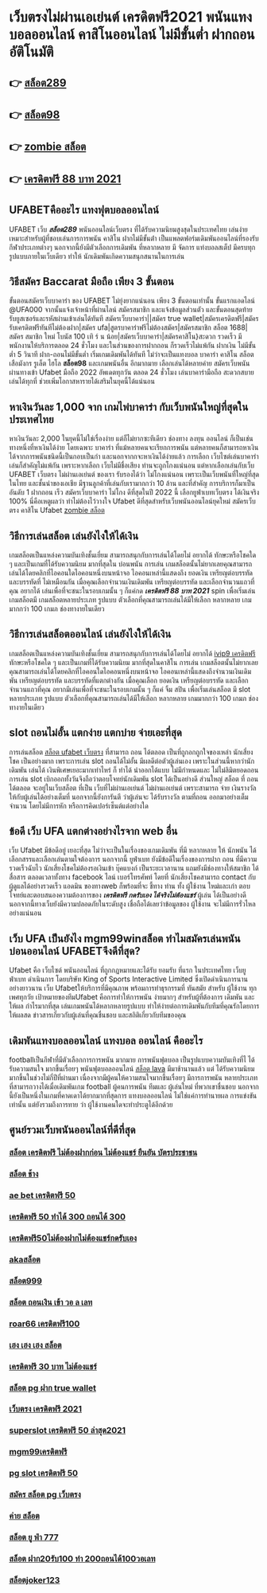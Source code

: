 # เว็บตรงไม่ผ่านเอเย่นต์ เครดิตฟรี2021 พนันแทงบอลออนไลน์  คาสิโนออนไลน์ ไม่มีขั้นต่ำ  ฝากถอนอัติโนมัติ 

## 👉 [สล็อต289](https://ufabetpgufa.ufax.win/)
## 👉 [สล็อต98](https://ufabetpgufa.ufax.win/)
## 👉 [zombie สล็อต](https://ufabetpgufa.ufax.win/)
## 👉 [เครดิตฟรี 88 บาท 2021](https://ufa7777.ufax.win/)

## UFABETคืออะไร  แทงฟุตบอลออนไลน์

UFABET  เว็บ ***สล็อต289***   พนันออนไลน์เว็บตรง  ที่ได้รับความนิยมสูงสุดในประเทศไทย เล่นง่ายเหมาะสำหรับผู้ที่ชอบเล่นการการพนัน  คาสิโน ฝากไม่มีขั้นต่ํา  เป็นแพลตฟอร์มเดิมพันออนไลน์ที่รองรับกีฬาประเภทต่างๆ นอกจากนี้ยังมีตัวเลือกการเดิมพัน ที่หลากหลาย มี จัดการ  แท่งบอลสเต็ป  มีครบทุกรูปแบบภายในเว็บเดียว ทำให้  นักเดิมพันเกิดความสนุกสนานในการเล่น


## วิธีสมัคร Baccarat มือถือ เพียง 3 ขั้นตอน

ขั้นตอนสมัครเว็บบาคาร่า ของ UFABET ไม่ยุ่งยากแน่นอน เพียง 3 ขั้นตอนเท่านั้น ขั้นแรกแอดไลน์ @UFA000 จากนั้นแจ้งเจ้าหน้าที่ผ่านไลน์ สมัครสมาชิก และแจ้งข้อมูลส่วนตัว และขั้นตอนสุดท้าย รับยูสเซอร์และรหัสผ่านเข้าเล่นได้ทันที สมัครเว็บบาคาร่า||สมัคร true wallet|สมัครเครดิตฟรี|สมัครรับเครดิตฟรีทันทีไม่ต้องฝาก|สมัคร ufa|สูตรบาคาร่าฟรีไม่ต้องสมัคร|สมัครสมาชิก สล็อต 1688|สมัคร สมาชิก ใหม่ โบนัส 100 เทิ ร์ น น้อย|สมัครเว็บบาคาร่า|สมัครคาสิโน}สะดวก รวดเร็ว มีพนักงานให้บริการตลอด 24 ชั่วโมง และในส่วนของการฝากถอน ก็รวดเร็วไม่แพ้กัน ฝากเงิน ไม่มีขั้นต่ำ 5 วินาที ฝาก-ถอนไม่มีขั้นต่ำ เริ่มเกมเดิมพันได้ทันที ไม่ว่าจะเป็นแทงบอล บาคาร่า คาสิโน สล็อต เสือมังกร รูเล็ต ไฮโล **สล็อต98** และเกมพนันอื่น อีกมากมาย เลือกเล่นได้หลายค่าย  สมัครเว็บพนัน ผ่านทางเข้า Ufabet มือถือ 2022 อัพเดตทุกวัน ตลอด 24 ชั่วโมง เล่นบาคาร่ามือถือ สะดวกสบายเล่นได้ทุกที่ ช่วยเพิ่มโอกาสหารายได้เสริมในยุคนี้ได้แน่นอน



## หาเงินวันละ 1,000  จาก เกมไพ่บาคาร่า  กับเว็บพนันใหญ่ที่สุดในประเทศไทย

หาเงินวันละ 2,000  ในยุคนี้ไม่ใช่เรื่องง่าย แต่ก็ไม่ยากซะทีเดียว ช่องทาง ลงทุน  ออนไลน์ ก็เป็นเช่นทางหนึ่งที่หาเงินได้ง่าย โดยเฉพาะ บาคาร่า ที่แม้หลายคนจะเรียกการพนัน แต่หลายคนก็สามารถหาเงินได้จากการพนันชนิดนี้เป็นกอบเป็นกำ และนอกจากกจะหาเงินได้ง่ายแล้ว การเลือก  เว็บไซต์เล่นบาคาร่า  เล่นก็สำคัญไม่แพ้กัน เพราะหากเลือก  เว็บไม่มีชื่อเสียง  ท่านจะถูกโกงแน่นอน แต่หากเลือกเล่นกับเว็บ UFABET เว็บตรง ไม่ผ่านเอเย่นต์ ของเรา รับรองได้ว่า ไม่โกงแน่นอน เพราะเป็นเว็บพนันที่ใหญ่ที่สุดในไทย และชั้นนำของเอเชีย มีฐานลูกค้าที่เล่นกับเรามากกว่า 10 ล้าน และที่สำคัญ การบริการก็มาเป็นอันดับ 1 ฝากถอน เร็ว สมัครเว็บบาคาร่า ไม่โกง ดีที่สุดในปี 2022 นี้ เลือกยูฟ่าเบทเว็บตรง ได้เงินจริง 100% นี่คือเหตูผลว่า ทำไม่ต้องไว้วางใจ Ufabet  ดีที่สุดสำหรับเว็บพนันออนไลน์ยุคใหม่  สมัครเว็บตรง คาสิโน Ufabet  [zombie สล็อต](https://ufa7777.ufax.win/)  


## วิธีการเล่นสล็อต เล่นยังไงให้ได้เงิน
 เกมสล็อตเป็นแหล่งความบันเทิงชั้นเยี่ยม สามารถสนุกกับการเล่นได้โดยไม่ อยากได้ ทักษะหรือโชคใด ๆ และเป็นเกมที่ได้รับความนิยม มากที่สุดใน บ่อนพนัน การเล่น เกมสล็อตนั้นไม่ยากเลยคุณสามารถเล่นได้โดยคลิกที่ไอคอนใดไอคอนหนึ่งบนหน้าจอ ไอคอนเหล่านี้แสดงถึง ยอดเงิน เหรียญต่อบรรทัด และบรรทัดที่ ไม่เหมือนกัน  เมื่อคุณเลือกจำนวนเงินเดิมพัน   เหรียญต่อบรรทัด และเลือกจำนวนแถวที่คุณ อยากได้ เล่นเพื่อที่จะชนะในรอบเกมนั้น ๆ ก็แค่กด   ***เครดิตฟรี 88 บาท 2021*** spin เพื่อเริ่มเล่น เกมสล็อตมี เกมสล็อตหลายประเภท รูปแบบ ตัวเลือกที่คุณสามารถเล่นได้มีให้เลือก หลากหลาย เกมมากกว่า 100 เกมภ ช่องทางายในเดียว

## วิธีการเล่นสล็อตออนไลน์  เล่นยังไงให้ได้เงิน

 เกมสล็อตเป็นแหล่งความบันเทิงชั้นเยี่ยม สามารถสนุกกับการเล่นได้โดยไม่ อยากได้ [ivip9 เครดิตฟรี](https://ufa7777.ufax.win/) ทักษะหรือโชคใด ๆ และเป็นเกมที่ได้รับความนิยม มากที่สุดในคาสิโน  การเล่น เกมสล็อตนั้นไม่ยากเลยคุณสามารถเล่นได้โดยคลิกที่ไอคอนใดไอคอนหนึ่งบนหน้าจอ ไอคอนเหล่านี้แสดงถึงจำนวนเงินเดิมพัน  เหรียญต่อบรรทัด และบรรทัดที่แตกต่างกัน  เมื่อคุณเลือก ยอดเงิน  เหรียญต่อบรรทัด และเลือกจำนวนแถวที่คุณ อยากมีเล่นเพื่อที่จะชนะในรอบเกมนั้น ๆ ก็แค่ จิ้ม  สปิน  เพื่อเริ่มเล่นสล็อต มี slot หลายประเภท รูปแบบ ตัวเลือกที่คุณสามารถเล่นได้มีให้เลือก หลากหลาย เกมมากกว่า 100 เกมภ ช่องทางายในเดียว


##  slot ถอนไม่อั้น แตกง่าย แตกบ่าย จ่ายเอะที่สุด

การเล่นสล็อต [สล็อต ufabet เว็บตรง](https://ufabetpgufa.ufax.win/) ที่สามารถ ถอน  ได้ตลอด  เป็นที่ถูกอกถูกใจของเหล่า นักเสี่ยงโชค เป็นอย่างมาก เพราะการเล่น slot  ถอนได้ไม่อั้น  มีผลดีต่อตัวผู้เล่นเอง เพราะในส่วนนี้หากว่านักเดิมพัน  เล่นได้ เงินพิเศษเยอะมากเท่าไหร่ ก็ ทำได้   นำออกได้แบบ ไม่มีกำหนดและ ไม่ไม่ลิมิตยอดถอน  การเล่น slot   เบิกออกทั้งวันจึงถือว่าตอบโจทย์นักเดิมพัน   slot ได้เป็นอย่างดี ส่วนใหญ่ สล็อต ที่  ถอนได้ตลอด จะอยู่ในเว็บสล็อต ที่เป็น  เว็บที่ไม่ผ่านเอเย่นต์ ไม่ผ่านเอเย่นต์  เพราะสามารถ จ่าย เงินรางวัล ให้กับผู้เล่นได้อย่างเต็มที่ นอกจากนี้ยังการันตี  ว่าผู้เล่นจะ ได้รับรางวัล ตามที่ถอน ออกมาอย่างเต็มจำนวน โดยไม่มีการหัก หรือการคิดเปอร์เซ็นต์แต่อย่างใด 


## ข้อดี เว็บ UFA แตกต่างอย่างไรจาก web อื่น

เว็บ Ufabet  มีข้อดีอยู่ เยอะที่สุด ไม่ว่าจะเป็นในเรื่องของเกมเดิมพัน ที่มี  หลากหลาย  ให้ นักพนัน ได้เลือกสรรและเลือกเล่นตามใจต้องการ นอกจากนี้  ยูฟ่าเบท ยังมีข้อดีในเรื่องของการฝาก  ถอน  ที่มีความรวดเร็วฉับไว  นักเสี่ยงโชคไม่ต้องรอเงินเข้า บุ๊คแบงก์ เป็นระยะเวลานาน แถมยังมีช่องทางให้สมาชิก  ได้ สื่อสาร ตลอดเวลาทั้งทาง facebook ไลน์ เบอร์โทรศัพท์ โดยที่ นักเสี่ยงโชคสามารถ contact  กับ ผู้ดูแลได้อย่างรวดเร็ว  แอดมิน ของทางweb ก็พร้อมที่จะ ชี้ทาง ท่าน ทั้ง ผู้ใช้งาน  ใหม่และเก่า ตอบโจทย์และตอบสนองความต้องการของ ***เครดิตฟรี กดรับเอง ได้จริงไม่ต้องแชร์*** ผู้เล่น ได้เป็นอย่างดี นอกจากนี้ทางเว็บยังมีความปลอดภัยในระดับสูง  เชื่อถือได้เลยว่าข้อมูลของ ผู้ใช้งาน  จะไม่มีการรั่วไหลอย่างแน่นอน


## เว็บ UFA เป็นยังไง **mgm99winสล็อต** ทำไมสมัครเล่นพนัน บ่อนออนไลน์ UFABETจึงดีที่สุด?

Ufabet คือ เว็บไซต์  พนันออนไลน์ ที่ถูกกฎหมายและได้รับ ยอมรับ  ที่แรก  ในประเทศไทย เว็บยูฟ่าเบท  ดำเนินการ โดยบริษัท King of Sports Interactive Limited ซึ่งเปิดดำเนินการนานอย่างยาวนาน  เว็บ Ufabetให้บริการที่มีคุณภาพ พร้อมการทำธุรกรรมที่ ทันสมัย สำหรับ ผู้ใช้งาน ทุกเพศทุกวัย เป้าหมายของทีมUfabet คือการทำให้การพนัน ง่ายมากๆ สำหรับผู้ที่ต้องการ เดิมพัน และให้ผล กำไรมากที่สุด เล่นเกมพนันได้หลากหลายรูปแบบ ทำให้ง่ายต่อการเดิมพันกับทีมที่คุณรักโดยการให้ผลสด ข่าวสารเกี่ยวกับผู้เล่นที่คุณชื่นชอบ และสถิติเกี่ยวกับทีมของคุณ


##  เดิมพันแทงบอลออนไลน์  แทงบอล  ออนไลน์ คืออะไร

 footballเป็นกีฬาที่มีตัวเลือกการการพนัน มากมาย การพนันฟุตบอล  เป็นรูปแบบความบันเทิงที่ไ ได้รับความสนใจ มากขึ้นเรื่อยๆ พนันฟุตบอลออนไลน์ [สล็อต lava](https://ufa7777.ufax.win/)   มีมาช้านานแล้ว แต่ ได้รับความนิยม มากขึ้นในช่วงไม่กี่ปีที่ผ่านมา เนื่องจากมีผู้คนให้ความสนใจมากขึ้นเรื่อยๆ มีการการพนัน หลายประเภทที่สามารถวางได้เมื่อเดิมพันเกม football ผู้คนการพนัน ทีมและ ผู้เล่นใหม่ ที่พวกเขาชื่นชอบ นอกจากนี้ยังเป็นหนึ่งในเกมที่คาดเดาได้ยากมากที่สุดการ แทงบอลออนไลน์  ไม่ใช่แค่การทำนายผล การแข่งขันเท่านั้น แต่ยังรวมถึงการทาย ว่า ผู้ใช้งานคนใดจะทำประตูได้อีกด้วย

## ศูนย์รวมเว็บพนันออนไลน์ที่ดีที่สุด

### [สล็อต เครดิตฟรี ไม่ต้องฝากก่อน ไม่ต้องแชร์ ยืนยัน บัตรประชาชน](https://atom.io/themes/สมัคร%20pg%20ufabet%20สล็อต%20ส%20ปิ%20น%20ฟรี%2030%20ครั้ง%20ถอนได้%20008%20สล็อต%2020%20รับ%20100%20เว็บตรง100%)
### [สล็อต ช้าง](https://atom.io/themes/สมัคร%20pg%20ufabet%20slot789%20เครดิตฟรี%20008%20สล็อต%2020%20รับ%20100%20เว็บตรง100%)
### [ae bet เครดิตฟรี 50](https://atom.io/themes/สมัคร%20pg%20ufabet%20สล็อต%20ส%20ปิ%20น%20ฟรี%2030%20ครั้ง%20ถอนได้%20008%20สล็อต%2020%20รับ%20100%20เว็บตรง100%)
### [เครดิตฟรี 50 ทำได้ 300 ถอนได้ 300](https://atom.io/themes/สมัคร%20pg%20ufabet%20เครดิตฟรี%20กดรับ%20เอง300%202021%20008%20สล็อต%2020%20รับ%20100%20เว็บตรง100%)
### [เครดิตฟรี50ไม่ต้องฝากไม่ต้องแชร์กดรับเอง](https://atom.io/themes/สมัคร%20pg%20ufabet%20pxg%20สล็อต%20008%20สล็อต%2020%20รับ%20100%20เว็บตรง100%)
### [akaสล็อต](https://atom.io/themes/สมัคร%20pg%20ufabet%20toyสล็อต%20008%20สล็อต%2020%20รับ%20100%20เว็บตรง100%)
### [สล็อต999](https://atom.io/themes/สมัคร%20pg%20ufabet%20ซุปเปอร์%20สล็อต%20ทางเข้า%20008%20สล็อต%2020%20รับ%20100%20เว็บตรง100%)
### [สล็อต ถอนเงิน เข้า วอ ล เลท](https://atom.io/themes/สมัคร%20pg%20ufabet%20สล็อต98%20008%20สล็อต%2020%20รับ%20100%20เว็บตรง100%)
### [roar66 เครดิตฟรี100](https://atom.io/themes/สมัคร%20pg%20ufabet%20www555สล็อต%20008%20สล็อต%2020%20รับ%20100%20เว็บตรง100%)
### [เฮง เฮง เฮง สล็อต](https://atom.io/themes/สมัคร%20pg%20ufabet%20เครดิตฟรี%2050%20ถอนได้%20100%20008%20สล็อต%2020%20รับ%20100%20เว็บตรง100%)
### [เครดิตฟรี 30 บาท ไม่ต้องแชร์](https://atom.io/themes/สมัคร%20pg%20ufabet%20สล็อต%20เครดิต%20ฟรี%2050%20ไม่%20ต้อง%20แชร์2021ล่าสุด%20008%20สล็อต%2020%20รับ%20100%20เว็บตรง100%)
### [สล็อต pg ฝาก true wallet](https://atom.io/themes/สมัคร%20pg%20ufabet%20สล็อตpg%20เว็บตรงไม่ผ่านเอเย่นต์%20008%20สล็อต%2020%20รับ%20100%20เว็บตรง100%)
### [เว็บตรง เครดิตฟรี 2021](https://atom.io/themes/สมัคร%20pg%20ufabet%20สล็อต%20เครดิตฟรี%20กดรับเอง%202021%20ล่าสุด%20008%20สล็อต%2020%20รับ%20100%20เว็บตรง100%)
### [superslot เครดิตฟรี 50 ล่าสุด2021](https://atom.io/themes/สมัคร%20pg%20ufabet%20เครดิตฟรี%2050%20ยืนยันเบอร์ล่าสุด%20008%20สล็อต%2020%20รับ%20100%20เว็บตรง100%)
### [mgm99เครดิตฟรี](https://atom.io/themes/สมัคร%20pg%20ufabet%20winner55%20เครดิตฟรี%20ยืนยัน%20ตัว%20ตน%20008%20สล็อต%2020%20รับ%20100%20เว็บตรง100%)
### [pg slot เครดิตฟรี 50](https://atom.io/themes/สมัคร%20pg%20ufabet%20superslot%20เครดิตฟรี%2050%20ยืนยันเบอร์%20ล่าสุด%20008%20สล็อต%2020%20รับ%20100%20เว็บตรง100%)
### [สมัคร สล็อต pg เว็บตรง](https://atom.io/themes/สมัคร%20pg%20ufabet%20สล็อต%20ทดลองเล่นฟรี%20008%20สล็อต%2020%20รับ%20100%20เว็บตรง100%)
### [ค่าย สล็อต](https://atom.io/themes/สมัคร%20pg%20ufabet%20winner%20เครดิตฟรี%20100%20บาท%20008%20สล็อต%2020%20รับ%20100%20เว็บตรง100%)
### [สล็อต ยู ฟ่า 777](https://atom.io/themes/สมัคร%20pg%20ufabet%20เครดิตฟรี200%20008%20สล็อต%2020%20รับ%20100%20เว็บตรง100%)
### [สล็อต ฝาก20รับ100 ทํา 200ถอนได้100วอเลท](https://atom.io/themes/สมัคร%20pg%20ufabet%20สล็อตpgแตกง่าย%20008%20สล็อต%2020%20รับ%20100%20เว็บตรง100%)
### [สล็อตjoker123](https://atom.io/themes/สมัคร%20pg%20ufabet%20สบายดี99%20สล็อต%20008%20สล็อต%2020%20รับ%20100%20เว็บตรง100%)